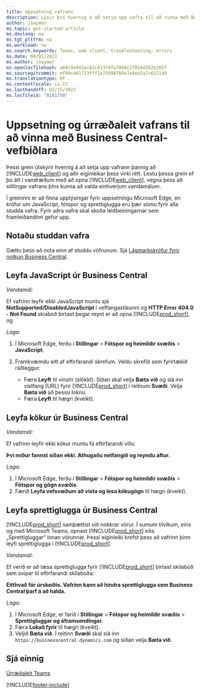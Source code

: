 ```yaml
---
title: Uppsetning vafrans
description: Lýsir því hvernig á að setja upp vafra til að vinna með Business Central og sasmþættum vörum.
author: jswymer
ms.topic: get-started-article
ms.devlang: na
ms.tgt_pltfrm: na
ms.workload: na
ms.search.keywords: Teams, web client, troubleshooting, errors
ms.date: 04/01/2021
ms.author: jswymer
ms.openlocfilehash: a60c9e041ec61c61374fa7860c27018d362b165f
ms.sourcegitcommit: ef80c461713fff1a75998766e7a4ed3a7c6121d0
ms.translationtype: HT
ms.contentlocale: is-IS
ms.lasthandoff: 02/15/2022
ms.locfileid: "8141750"
---
```

# <a name="setting-up-and-troubleshooting-your-browser-to-work-with-business-central-web-client"></a>Uppsetning og úrræðaleit vafrans til að vinna með Business Central-vefbiðlara

Þessi grein útskýrir hvernig á að setja upp vafrann þannig að [!INCLUDE[web_client](includes/web_client.md)] og allir eiginleikar þess virki rétt. Lestu þessa grein ef þú átt í vandræðum með að opna [!INCLUDE[web_client](includes/web_client.md)], vegna þess að stillingar vafrans þíns kunna að valda einhverjum vandamálum.

Í greininni er að finna upplýsingar fyrir uppsetningu Microsoft Edge, en kröfur um JavaScript, fótspor og sprettiglugga eru þær sömu fyrir alla studda vafra. Fyrir aðra vafra skal skoða leiðbeiningarnar sem framleiðandinn gefur upp.  

## <a name="use-a-supported-browser"></a>Notaðu studdan vafra

Gættu þess að nota einn af studdu vöfrunum. Sjá [Lágmarkskröfur fyrir notkun Business Central](product-requirements.md#browsers).  

## <a name="allow-javascript-from-business-central"></a>Leyfa JavaScript úr Business Central

*Vandamál:*

Ef vafrinn leyfir ekki JavaScript muntu sjá **NotSupported/DisabledJavaScript** í veffangastikunni og **HTTP Error 404.0 - Not Found** skiaboð birtast þegar reynt er að opna [!INCLUDE[prod_short](includes/prod_short.md)], og 

<!-- http://localhost:8080/NotSupported/DisabledJavaScript HTTP Error 404.0 - Not Found
The resource you are looking for has been removed, had its name changed, or is temporarily unavailable. -->

*Laga:*

1. Í Microsoft Edge, ferðu í **Stillingar** > **Fótspor og heimildir svæðis** > **JavaScript**.
2. Framkvæmdu eitt af eftirfarandi skrefum. Veldu skrefið sem fyrirtækið ráðleggur:

    - Færa **Leyft** til vinstri (slökkt). Síðan skal velja **Bæta við** og slá inn vistfang (URL) fyrir [!INCLUDE[prod_short](includes/prod_short.md)] í reitnum **Svæði**. Velja **Bæta við** að þessu loknu.
    - Færa **Leyft** til hægri (kveikt).

## <a name="allow-cookies-from-business-central"></a>Leyfa kökur úr Business Central

*Vandamál:*

Ef vafrinn leyfir ekki kökur muntu fá eftirfarandi villu:

**Því miður fannst síðan ekki. Athugaðu netfangið og reyndu aftur.** 

*Laga:*

1. Í Microsoft Edge, ferðu í **Stillingar** > **Fótspor og heimildir svæðis** > **Fótspor og gögn svæðis**.
2. Færið **Leyfa vefsvæðum að vista og lesa kökugögn** til hægri (kveikt).  

## <a name="allow-pop-ups-from-business-central"></a><a name="popup"></a>Leyfa sprettiglugga úr Business Central

[!INCLUDE[prod_short](includes/prod_short.md)] samþættist við nokkrar vörur. Í sumum tilvikum, eins og með Microsoft Teams, opnast [!INCLUDE[prod_short](includes/prod_short.md)] eða „Sprettigluggar“ innan vörunnar. Þessi eiginleiki krefst þess að vafrinn þinn leyfi sprettiglugga í [!INCLUDE[prod_short](includes/prod_short.md)].

*Vandamál:*

Ef verið er að læsa sprettiglugga fyrir [!INCLUDE[prod_short](includes/prod_short.md)] birtast skilaboð sem svipar til eftirfarandi skilaboða:

**Eitthvað fór úrskeiðis. Vafrinn kann að hindra sprettiglugga sem Business Central þarf á að halda.**

<!--
Something went wrong
Your browser may be blocking pop-ups needed by Business Central.

Change your browser settings to allow pop-ups or allow this for trusted domains, then try again.
If these settings are managed for your organization, you should contact your administrator for assistance.

Try again
-->
*Laga:*

1. Í Microsoft Edge, er farið í **Stillingar** > **Fótspor og heimildir svæðis** > **Sprettigluggar og áframsendingar**.
2. Færa **Lokað fyrir** til hægri (kveikt).
3. Veljið **Bæta við**. Í reitinn **Svæði** skal slá inn `https://businesscentral.dynamics.com` og síðan velja **Bæta við**.

## <a name="see-also"></a>Sjá einnig

[Úrræðaleit Teams](admin-teams-troubleshooting.md)  

[!INCLUDE[footer-include](includes/footer-banner.md)]